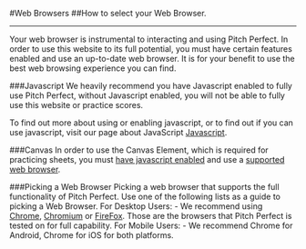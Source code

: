 #Web Browsers
##How to select your Web Browser.
* * *
Your web browser is instrumental to interacting and using Pitch Perfect. In order to use this website to its full potential, you must have certain features enabled and use an up-to-date web browser. It is for your benefit to use the best web browsing experience you can find.


###Javascript
We heavily recommend you have Javascript enabled to fully use Pitch Perfect, without Javascript enabled, you will not be able to fully use this website or practice scores.

To find out more about using or enabling javascript, or to find out if you can use javascript, visit our page about JavaScript [Javascript](/about/javascript).

###Canvas
In order to use the Canvas Element, which is required for practicing sheets, you must [have javascript enabled](#javascript) and use a [supported web browser](#picking). 

###Picking a Web Browser
Picking a web browser that supports the full functionality of Pitch Perfect. Use one of the following lists as a guide to picking a Web Browser.
For Desktop Users:
    - We recommend using [Chrome](https://chrome.google.com/), [Chromium](https://www.chromium.org/) or [FireFox](https://www.mozilla.org/en-US/firefox/new). Those are the browsers that Pitch Perfect is tested on for full capability.
For Mobile Users:
    - We recommend Chrome for Android, Chrome for iOS for both platforms.
